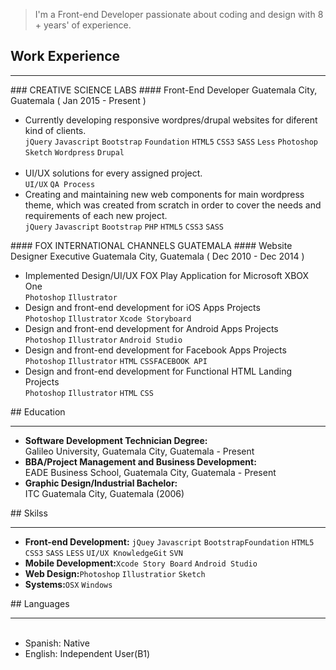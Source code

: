<blockquote>
I'm a Front-end Developer passionate about coding and design with 8 + years' of experience. 
</blockquote>

## Work Experience
<hr>
### CREATIVE SCIENCE LABS
#### Front-End Developer
Guatemala City, Guatemala ( Jan 2015 - Present )<br>
<ul>
  <li>Currently developing responsive wordpres/drupal websites for diferent kind of clients.<br>
    <code>jQuery</code> <code>Javascript</code> <code>Bootstrap</code> <code>Foundation</code> <code>HTML5</code> <code>CSS3</code> <code>SASS</code> <code>Less</code> <code>Photoshop</code> <code>Sketch</code> <code>Wordpress</code> <code>Drupal</code><br><br>
  </li>
  <li>UI/UX solutions for every assigned project.<br>
  <code>UI/UX</code> <code>QA Process</code></li>
   <li>Creating and maintaining new web components for main wordpress theme, which was created from scratch in order to cover the needs and requirements of each new project.<br>
    <code>jQuery</code> <code>Javascript</code> <code>Bootstrap</code> <code>PHP</code> <code>HTML5</code> <code>CSS3</code> <code>SASS</code>
  </li>
</ul>
#### FOX INTERNATIONAL CHANNELS GUATEMALA
#### Website Designer Executive
Guatemala City, Guatemala ( Dec 2010 - Dec 2014 )<br>
<ul>
  <li>Implemented Design/UI/UX FOX Play Application for Microsoft XBOX One <br>
<code>Photoshop</code> <code>Illustrator</code>
      </li>
    <li>Design and front-end development for iOS Apps Projects <br>
      <code>Photoshop</code> <code>Illustrator</code> <code>Xcode Storyboard</code>
  </li>
  <li>Design and front-end development for Android Apps Projects <br>
      <code>Photoshop</code> <code>Illustrator</code> <code>Android Studio</code>
    </li>
    <li>Design and front-end development for Facebook Apps Projects <br>
      <code>Photoshop</code> <code>Illustrator</code> <code>HTML</code> <code>CSS</code><code>FACEBOOK API</code>
    </li>
      <li>Design and front-end development for Functional HTML Landing Projects <br>
      <code>Photoshop</code> <code>Illustrator</code> <code>HTML</code> <code>CSS</code>
    </li>
</ul>
## Education
<hr>
<ul>
  <li><strong>Software Development Technician Degree:</strong> <br>Galileo University, Guatemala City, Guatemala - Present<br>
  </li>
  <li><strong>BBA/Project Management and Business Development:</strong> <br>EADE Business School, Guatemala City, Guatemala - Present</li>
  <li><strong>Graphic Design/Industrial Bachelor:</strong><br> ITC Guatemala City, Guatemala (2006)</li>
</ul>
## Skilss
<hr>
<ul>
  <li><strong>Front-end Development:</strong> <code>jQuey</code> <code>Javascript</code> <code>Bootstrap</code><code>Foundation</code> <code>HTML5</code> <code>CSS3</code> <code>SASS</code> <code>LESS</code> <code>UI/UX Knowledge</code><code>Git</code> <code>SVN</code></li>
  <li><strong>Mobile Development:</strong><code>Xcode Story Board</code> <code>Android Studio</code></li>
  <li><strong>Web Design:</strong><code>Photoshop</code> <code>Illustratior</code> <code>Sketch</code></li>
  <li><strong>Systems:</strong><code>OSX</code> <code>Windows</code></li>
</ul>
## Languages
<hr>
<ul>
  <li>Spanish: Native</li>
  <li>English: Independent User(B1)</li>
</ul>

